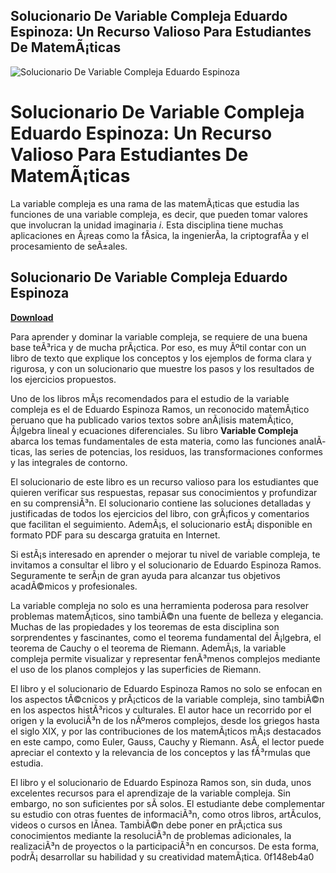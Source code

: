 ## Solucionario De Variable Compleja Eduardo Espinoza: Un Recurso Valioso Para Estudiantes De MatemÃ¡ticas

 
![Solucionario De Variable Compleja Eduardo Espinoza](https://encrypted-tbn2.gstatic.com/images?q=tbn:ANd9GcTPSf1ehJ3tjP31ed_PNdDWIKZ7dp0RnuKnUW9bSVM3eYFEL7VNEqcyDqo)

 
# Solucionario De Variable Compleja Eduardo Espinoza: Un Recurso Valioso Para Estudiantes De MatemÃ¡ticas
 
La variable compleja es una rama de las matemÃ¡ticas que estudia las funciones de una variable compleja, es decir, que pueden tomar valores que involucran la unidad imaginaria *i*. Esta disciplina tiene muchas aplicaciones en Ã¡reas como la fÃ­sica, la ingenierÃ­a, la criptografÃ­a y el procesamiento de seÃ±ales.
 
## Solucionario De Variable Compleja Eduardo Espinoza


[**Download**](https://www.google.com/url?q=https%3A%2F%2Fblltly.com%2F2tLtQp&sa=D&sntz=1&usg=AOvVaw2oyZ7ZnlBqLm71Y4aU_3jC)

 
Para aprender y dominar la variable compleja, se requiere de una buena base teÃ³rica y de mucha prÃ¡ctica. Por eso, es muy Ãºtil contar con un libro de texto que explique los conceptos y los ejemplos de forma clara y rigurosa, y con un solucionario que muestre los pasos y los resultados de los ejercicios propuestos.
 
Uno de los libros mÃ¡s recomendados para el estudio de la variable compleja es el de Eduardo Espinoza Ramos, un reconocido matemÃ¡tico peruano que ha publicado varios textos sobre anÃ¡lisis matemÃ¡tico, Ã¡lgebra lineal y ecuaciones diferenciales. Su libro **Variable Compleja** abarca los temas fundamentales de esta materia, como las funciones analÃ­ticas, las series de potencias, los residuos, las transformaciones conformes y las integrales de contorno.
 
El solucionario de este libro es un recurso valioso para los estudiantes que quieren verificar sus respuestas, repasar sus conocimientos y profundizar en su comprensiÃ³n. El solucionario contiene las soluciones detalladas y justificadas de todos los ejercicios del libro, con grÃ¡ficos y comentarios que facilitan el seguimiento. AdemÃ¡s, el solucionario estÃ¡ disponible en formato PDF para su descarga gratuita en Internet.
 
Si estÃ¡s interesado en aprender o mejorar tu nivel de variable compleja, te invitamos a consultar el libro y el solucionario de Eduardo Espinoza Ramos. Seguramente te serÃ¡n de gran ayuda para alcanzar tus objetivos acadÃ©micos y profesionales.
  
La variable compleja no solo es una herramienta poderosa para resolver problemas matemÃ¡ticos, sino tambiÃ©n una fuente de belleza y elegancia. Muchas de las propiedades y los teoremas de esta disciplina son sorprendentes y fascinantes, como el teorema fundamental del Ã¡lgebra, el teorema de Cauchy o el teorema de Riemann. AdemÃ¡s, la variable compleja permite visualizar y representar fenÃ³menos complejos mediante el uso de los planos complejos y las superficies de Riemann.
 
El libro y el solucionario de Eduardo Espinoza Ramos no solo se enfocan en los aspectos tÃ©cnicos y prÃ¡cticos de la variable compleja, sino tambiÃ©n en los aspectos histÃ³ricos y culturales. El autor hace un recorrido por el origen y la evoluciÃ³n de los nÃºmeros complejos, desde los griegos hasta el siglo XIX, y por las contribuciones de los matemÃ¡ticos mÃ¡s destacados en este campo, como Euler, Gauss, Cauchy y Riemann. AsÃ­, el lector puede apreciar el contexto y la relevancia de los conceptos y las fÃ³rmulas que estudia.
 
El libro y el solucionario de Eduardo Espinoza Ramos son, sin duda, unos excelentes recursos para el aprendizaje de la variable compleja. Sin embargo, no son suficientes por sÃ­ solos. El estudiante debe complementar su estudio con otras fuentes de informaciÃ³n, como otros libros, artÃ­culos, videos o cursos en lÃ­nea. TambiÃ©n debe poner en prÃ¡ctica sus conocimientos mediante la resoluciÃ³n de problemas adicionales, la realizaciÃ³n de proyectos o la participaciÃ³n en concursos. De esta forma, podrÃ¡ desarrollar su habilidad y su creatividad matemÃ¡tica.
 0f148eb4a0
